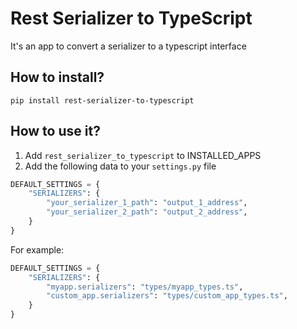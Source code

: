 # Rest Serializer to TypeScript

It's an app to convert a serializer to a typescript interface

## How to install?

    pip install rest-serializer-to-typescript

## How to use it?

1. Add `rest_serializer_to_typescript` to INSTALLED_APPS
2. Add the following data to your `settings.py` file

```python
DEFAULT_SETTINGS = {
    "SERIALIZERS": {
        "your_serializer_1_path": "output_1_address",
        "your_serializer_2_path": "output_2_address",
    }
}
```

For example:

```python
DEFAULT_SETTINGS = {
    "SERIALIZERS": {
        "myapp.serializers": "types/myapp_types.ts",
        "custom_app.serializers": "types/custom_app_types.ts",
    }
}
```
